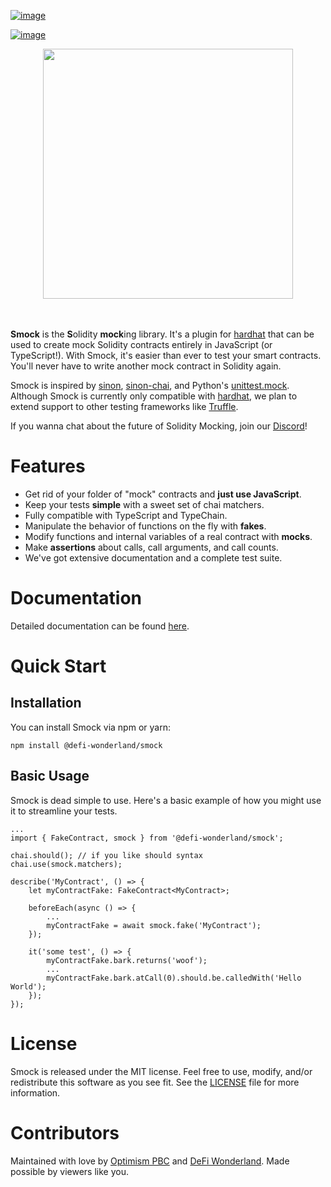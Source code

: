 [![image](https://img.shields.io/npm/v/@defi-wonderland/smock.svg?style=flat-square)](https://www.npmjs.org/package/@defi-wonderland/smock)

[![image](https://badgen.net/badge/icon/discord?icon=discord&label)](https://discord.com/invite/22RQcJjau9)

<div align="center">
    <a href="https://github.com/defi-wonderland/smock">
        <img src="https://user-images.githubusercontent.com/14298799/128897259-1d2c43b5-9156-425e-82e0-ab13f259e57c.gif" width="400px">
    </a>
</div>
<br />
<br />

**Smock** is the **S**olidity **mock**ing library. It\'s a plugin for
[hardhat](https://hardhat.org) that can be used to create mock Solidity
contracts entirely in JavaScript (or TypeScript!). With Smock, it\'s
easier than ever to test your smart contracts. You\'ll never have to
write another mock contract in Solidity again.

Smock is inspired by [sinon](https://sinonjs.org),
[sinon-chai](https://www.chaijs.com/plugins/sinon-chai), and Python\'s
[unittest.mock](https://docs.python.org/3/library/unittest.mock.html).
Although Smock is currently only compatible with
[hardhat](https://hardhat.org), we plan to extend support to other
testing frameworks like [Truffle](https://www.trufflesuite.com/).

If you wanna chat about the future of Solidity Mocking, join our
[Discord](https://discord.com/invite/22RQcJjau9)!

Features
========

-   Get rid of your folder of \"mock\" contracts and **just use
    JavaScript**.
-   Keep your tests **simple** with a sweet set of chai matchers.
-   Fully compatible with TypeScript and TypeChain.
-   Manipulate the behavior of functions on the fly with **fakes**.
-   Modify functions and internal variables of a real contract with
    **mocks**.
-   Make **assertions** about calls, call arguments, and call counts.
-   We\'ve got extensive documentation and a complete test suite.

Documentation
=============

Detailed documentation can be found
[here](https://smock.readthedocs.io).

Quick Start
===========

Installation
------------

You can install Smock via npm or yarn:

``` {.console}
npm install @defi-wonderland/smock
```

Basic Usage
-----------

Smock is dead simple to use. Here\'s a basic example of how you might
use it to streamline your tests.

``` {.typescript}
...
import { FakeContract, smock } from '@defi-wonderland/smock';

chai.should(); // if you like should syntax
chai.use(smock.matchers);

describe('MyContract', () => {
    let myContractFake: FakeContract<MyContract>;

    beforeEach(async () => {
        ...
        myContractFake = await smock.fake('MyContract');
    });

    it('some test', () => {
        myContractFake.bark.returns('woof');
        ...
        myContractFake.bark.atCall(0).should.be.calledWith('Hello World');
    });
});
```

License
=======

Smock is released under the MIT license. Feel free to use, modify,
and/or redistribute this software as you see fit. See the
[LICENSE](https://github.com/defi-wonderland/smock/blob/main/LICENSE)
file for more information.

Contributors
============

Maintained with love by [Optimism PBC](https://optimism.io) and [DeFi
Wonderland](https://defi.sucks). Made possible by viewers like you.
